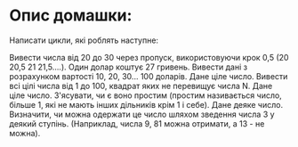 # Oпис домашки: 
Написати цикли, які роблять наступне:

Вивести числа від 20 до 30 через пропуск, використовуючи крок 0,5 (20 20,5 21 21,5….).
Один долар коштує 27 гривень. Вивести дані з розрахунком вартості 10, 20, 30... 100 доларів.
Дане ціле число. Вивести всі цілі числа від 1 до 100, квадрат яких не перевищує числа N.
Дане ціле число. З'ясувати, чи є воно простим (простим називається число, більше 1, які не мають інших дільників крім 1 і себе).
Дане деяке число. Визначити, чи можна одержати це число шляхом зведення числа 3 у деякий ступінь. (Наприклад, числа 9, 81 можна отримати, а 13 - не можна).